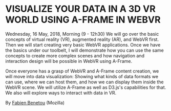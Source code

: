# VISUALIZE YOUR DATA IN A 3D VR WORLD USING A-FRAME IN WEBVR
Wednesday, 16 May, 2018, Morning (9 - 12h30)
We will go over the basic concepts of virtual reality (VR), augmented reality (AR), and WebVR first. Then we will start creating very basic WebVR applications. Once we have the basics under our toolbelt, I will demonstrate how you can use the same concepts to create more complex scenes and how navigation and interaction design will be possible in WebVR using A-Frame.

Once everyone has a grasp of WebVR and A-Frame content creation, we will move into data visualization: Showing what kinds of data formats we can use, where we can host them, and how we can display them inside the WebVR scene. We will utilize A-Frame as well as D3.js's capabilities for that. We also will explore ways to interact with data in VR.

By [Fabien Benetou](https://fabien.benetou.fr/Tools/Tools) (Mozilla)